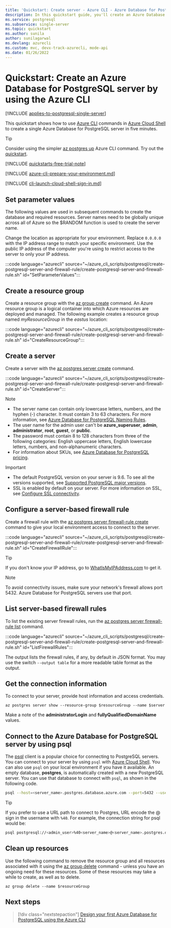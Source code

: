 ```yaml
---
title: 'Quickstart: Create server - Azure CLI - Azure Database for PostgreSQL - single server'
description: In this quickstart guide, you'll create an Azure Database for PostgreSQL server by using the Azure CLI.
ms.service: postgresql
ms.subservice: single-server
ms.topic: quickstart
ms.author: sunila
author: sunilagarwal
ms.devlang: azurecli
ms.custom: mvc, devx-track-azurecli, mode-api
ms.date: 01/26/2022 
---
```


# Quickstart: Create an Azure Database for PostgreSQL server by using the Azure CLI

[!INCLUDE [applies-to-postgresql-single-server](../includes/applies-to-postgresql-single-server.md)]

This quickstart shows how to use [Azure CLI](/cli/azure/get-started-with-azure-cli) commands in [Azure Cloud Shell](https://shell.azure.com) to create a single Azure Database for PostgreSQL server in five minutes.

> [!TIP]
> Consider using the simpler [az postgres up](/cli/azure/postgres#az-postgres-up) Azure CLI command. Try out the [quickstart](./quickstart-create-server-up-azure-cli.md).

[!INCLUDE [quickstarts-free-trial-note](../../../includes/quickstarts-free-trial-note.md)]

[!INCLUDE [azure-cli-prepare-your-environment.md](../../../includes/azure-cli-prepare-your-environment.md)]

[!INCLUDE [cli-launch-cloud-shell-sign-in.md](../../../includes/cli-launch-cloud-shell-sign-in.md)]

## Set parameter values

The following values are used in subsequent commands to create the database and required resources. Server names need to be globally unique across all of Azure so the $RANDOM function is used to create the server name.

Change the location as appropriate for your environment. Replace `0.0.0.0` with the IP address range to match your specific environment. Use the public IP address of the computer you're using to restrict access to the server to only your IP address.

:::code language="azurecli" source="~/azure_cli_scripts/postgresql/create-postgresql-server-and-firewall-rule/create-postgresql-server-and-firewall-rule.sh" id="SetParameterValues":::

## Create a resource group

Create a resource group with the [az group create](/cli/azure/group) command. An Azure resource group is a logical container into which Azure resources are deployed and managed. The following example creates a resource group named *myResourceGroup* in the *eastus* location:

:::code language="azurecli" source="~/azure_cli_scripts/postgresql/create-postgresql-server-and-firewall-rule/create-postgresql-server-and-firewall-rule.sh" id="CreateResourceGroup":::

## Create a server

Create a server with the [az postgres server create](/cli/azure/postgres/server#az-postgres-server-create) command.

:::code language="azurecli" source="~/azure_cli_scripts/postgresql/create-postgresql-server-and-firewall-rule/create-postgresql-server-and-firewall-rule.sh" id="CreateServer":::

> [!NOTE]
>
>- The server name can contain only lowercase letters, numbers, and the hyphen (-) character. It must contain 3 to 63 characters. For more information, see [Azure Database for PostgreSQL Naming Rules](../../azure-resource-manager/management/resource-name-rules.md#microsoftdbforpostgresql).
>- The user name for the admin user can't be **azure_superuser**, **admin**, **administrator**, **root**, **guest**, or **public**.
>- The password must contain 8 to 128 characters from three of the following categories: English uppercase letters, English lowercase letters, numbers, and non-alphanumeric characters.
>- For information about SKUs, see [Azure Database for PostgreSQL pricing](https://azure.microsoft.com/pricing/details/postgresql/server/).

>[!IMPORTANT]
>
>- The default PostgreSQL version on your server is 9.6. To see all the versions supported, see [Supported PostgreSQL major versions](./concepts-supported-versions.md).
>- SSL is enabled by default on your server. For more information on SSL, see [Configure SSL connectivity](./concepts-ssl-connection-security.md).

## Configure a server-based firewall rule

Create a firewall rule with the [az postgres server firewall-rule create](/cli/azure/postgres/server/firewall-rule) command to give your local environment access to connect to the server.

:::code language="azurecli" source="~/azure_cli_scripts/postgresql/create-postgresql-server-and-firewall-rule/create-postgresql-server-and-firewall-rule.sh" id="CreateFirewallRule":::

> [!TIP]
> If you don't know your IP address, go to [WhatIsMyIPAddress.com](https://whatismyipaddress.com/) to get it.

> [!NOTE]
> To avoid connectivity issues, make sure your network's firewall allows port 5432. Azure Database for PostgreSQL servers use that port.

## List server-based firewall rules

To list the existing server firewall rules, run the [az postgres server firewall-rule list](/cli/azure/postgres/server/firewall-rule) command.

:::code language="azurecli" source="~/azure_cli_scripts/postgresql/create-postgresql-server-and-firewall-rule/create-postgresql-server-and-firewall-rule.sh" id="ListFirewallRules":::

The output lists the firewall rules, if any, by default in JSON format. You may use the switch `--output table` for a more readable table format as the output.

## Get the connection information

To connect to your server, provide host information and access credentials.

```azurecli
az postgres server show --resource-group $resourceGroup --name $server
```

Make a note of the **administratorLogin** and **fullyQualifiedDomainName** values.

## Connect to the Azure Database for PostgreSQL server by using psql

The [psql](https://www.postgresql.org/docs/current/static/app-psql.html) client is a popular choice for connecting to PostgreSQL servers. You can connect to your server by using `psql` with [Azure Cloud Shell](../../cloud-shell/overview.md). You can also use `psql` on your local environment if you have it available. An empty database, **postgres**, is automatically created with a new PostgreSQL server. You can use that database to connect with `psql`, as shown in the following code.

```bash
psql --host=<server_name>.postgres.database.azure.com --port=5432 --username=<admin_user>@<server_name> --dbname=postgres
```

> [!TIP]
> If you prefer to use a URL path to connect to Postgres, URL encode the @ sign in the username with `%40`. For example, the connection string for psql would be:
>
> ```bash
> psql postgresql://<admin_user>%40<server_name>@<server_name>.postgres.database.azure.com:5432/postgres
> ```

## Clean up resources

Use the following command to remove the resource group and all resources associated with it using the [az group delete](/cli/azure/vm/extension#az-vm-extension-set) command - unless you have an ongoing need for these resources. Some of these resources may take a while to create, as well as to delete.

```azurecli
az group delete --name $resourceGroup
```

## Next steps

> [!div class="nextstepaction"]
> [Design your first Azure Database for PostgreSQL using the Azure CLI](tutorial-design-database-using-azure-cli.md)
